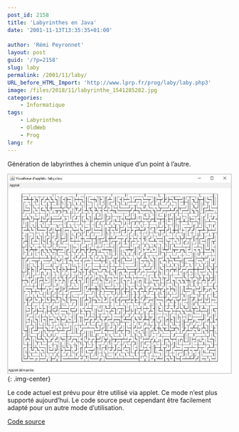 ```yaml
---
post_id: 2158
title: 'Labyrinthes en Java'
date: '2001-11-13T13:35:35+01:00'

author: 'Rémi Peyronnet'
layout: post
guid: '/?p=2158'
slug: laby
permalink: /2001/11/laby/
URL_before_HTML_Import: 'http://www.lprp.fr/prog/laby/laby.php3'
image: /files/2018/11/labyrinthe_1541285282.jpg
categories:
    - Informatique
tags:
    - Labyrinthes
    - OldWeb
    - Prog
lang: fr
---
```


Génération de labyrinthes à chemin unique d’un point à l’autre.

![](/files/old-web/prog/laby/LabyJava_Capture.jpg){: .img-center}

Le code actuel est prévu pour être utilisé via applet. Ce mode n’est plus supporté aujourd’hui. Le code source peut cependant être facilement adapté pour un autre mode d’utilisation.

[Code source](/files/old-web/prog/laby/laby.java)
